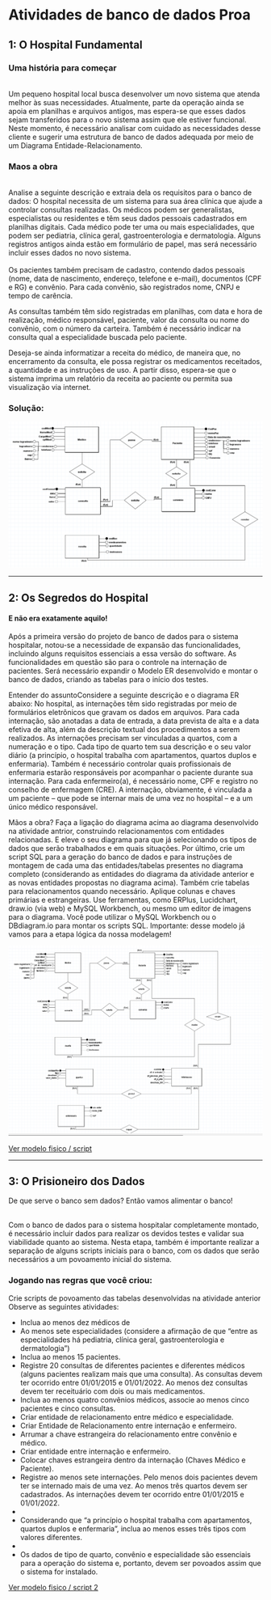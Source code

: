  <h1>Atividades de banco de dados Proa</h1>


<h2> 1: O Hospital Fundamental</h2>

<p>
         <h3>Uma história para começar</h3> <br>
     Um pequeno hospital local busca desenvolver um novo sistema que atenda melhor às suas necessidades. Atualmente, parte da operação ainda se apoia em planilhas e          arquivos antigos, mas espera-se que esses dados sejam transferidos para o novo sistema assim que ele estiver funcional. Neste momento, é necessário analisar com          cuidado as necessidades desse cliente e sugerir uma estrutura de banco de dados adequada por meio de um Diagrama Entidade-Relacionamento.  
</p>

<p>
       <h3>Maos a obra</h3> <br>
       Analise a seguinte descrição e extraia dela os requisitos para o banco de dados:
       O hospital necessita de um sistema para sua área clínica que ajude a controlar consultas realizadas. Os médicos podem ser generalistas, especialistas ou        residentes e têm seus dados pessoais cadastrados em planilhas digitais. Cada médico pode ter uma ou mais especialidades, que podem ser pediatria, clínica geral, gastroenterologia e dermatologia. Alguns registros antigos ainda estão em formulário de papel, mas será necessário incluir esses dados no novo sistema. <br><br>
       Os pacientes também precisam de cadastro, contendo dados pessoais (nome, data de nascimento, endereço, telefone e e-mail), documentos (CPF e RG) e convênio. Para cada convênio, são registrados nome, CNPJ e tempo de carência.

As consultas também têm sido registradas em planilhas, com data e hora de realização, médico responsável, paciente, valor da consulta ou nome do convênio, com o número da carteira. Também é necessário indicar na consulta qual a especialidade buscada pelo paciente.

Deseja-se ainda informatizar a receita do médico, de maneira que, no encerramento da consulta, ele possa registrar os medicamentos receitados, a quantidade e as instruções de uso. A partir disso, espera-se que o sistema imprima um relatório da receita ao paciente ou permita sua visualização via internet.
</p>

<h3>Solução:</h3>

<img src="arquivos/hospital_1.png">
                                               <hr>
                                               
 <h2>2: Os Segredos do Hospital</h2>
 
 <h4>E não era exatamente aquilo! </h4>
 
 <p>
     Após a primeira versão do projeto de banco de dados para o sistema hospitalar, notou-se a necessidade de expansão das funcionalidades, incluindo alguns requisitos essenciais a essa versão do software. As funcionalidades em questão são para o controle na internação de pacientes. Será necessário expandir o Modelo ER desenvolvido e montar o banco de dados, criando as tabelas para o início dos testes.
</p>

<p>
Entender do assuntoConsidere a seguinte descrição e o diagrama ER abaixo:
No hospital, as internações têm sido registradas por meio de formulários eletrônicos que gravam os dados em arquivos. 
Para cada internação, são anotadas a data de entrada, a data prevista de alta e a data efetiva de alta, além da descrição textual dos procedimentos a serem realizados. 
As internações precisam ser vinculadas a quartos, com a numeração e o tipo. 
Cada tipo de quarto tem sua descrição e o seu valor diário (a princípio, o hospital trabalha com apartamentos, quartos duplos e enfermaria).
Também é necessário controlar quais profissionais de enfermaria estarão responsáveis por acompanhar o paciente durante sua internação. Para cada enfermeiro(a), é necessário nome, CPF e registro no conselho de enfermagem (CRE).
A internação, obviamente, é vinculada a um paciente – que pode se internar mais de uma vez no hospital – e a um único médico responsável.
</p>

<p>
   Mãos a obra?
Faça a ligação do diagrama acima ao diagrama desenvolvido na atividade antrior, construindo relacionamentos com entidades relacionadas. E eleve o seu diagrama para que já selecionando os tipos de dados que serão trabalhados e em quais situações. 
Por último, crie um script SQL para a geração do banco de dados e para instruções de montagem de cada uma das entidades/tabelas presentes no diagrama completo (considerando as entidades do diagrama da atividade anterior e as novas entidades propostas no diagrama acima). Também crie tabelas para relacionamentos quando necessário. Aplique colunas e chaves primárias e estrangeiras.
Use ferramentas, como ERPlus, Lucidchart, draw.io (via web) e MySQL Workbench, ou mesmo um editor de imagens para o diagrama.  Você pode utilizar o MySQL Workbench ou o DBdiagram.io para montar os scripts SQL.
Importante: desse modelo já vamos para a etapa lógica da nossa modelagem!
</p>

 <img src='arquivos/hospital02.png'>

<a href="https://github.com/GuiDEV1/Banco_de_dados_Mer_Proa/blob/main/scripts/Hospital.sql">Ver modelo fisico / script</a>

 <hr>
 
   <h2>3: O Prisioneiro dos Dados </h2
   
   <h4>De que serve o banco sem dados?</h4> 
   <span>Então vamos alimentar o banco! </span> <br><br>
   
   
   <p>
       Com o banco de dados para o sistema hospitalar completamente montado, é necessário incluir dados para realizar os devidos testes e validar sua viabilidade              quanto ao sistema. Nesta etapa, também é importante realizar a separação de alguns scripts iniciais para o banco, com os dados que serão necessários a um              povoamento inicial do sistema.
   </p>
   
   
   
   <p>
       <h3>Jogando nas regras que você criou:</h3> 
       Crie scripts de povoamento das tabelas desenvolvidas na atividade anterior
       Observe as seguintes atividades: 
   </p>
   
   <ul>
       <li>Inclua ao menos dez médicos de </li>
       <li>Ao menos sete especialidades (considere a afirmação de que “entre as <br> especialidades há pediatria, clínica geral, gastroenterologia e dermatologia”)            </li>
       <li>Inclua ao menos 15 pacientes.</li>
       <li>
             Registre 20 consultas de diferentes pacientes e diferentes médicos (alguns pacientes realizam mais que uma consulta). As consultas devem ter ocorrido                  entre 01/01/2015 e 01/01/2022. Ao menos dez consultas devem ter receituário com dois ou mais medicamentos.
       </li>
       <li>Inclua ao menos quatro convênios médicos, associe ao menos cinco pacientes e cinco consultas.</li>
       <li>Criar entidade de relacionamento entre médico e especialidade. </li>
       <li>Criar Entidade de Relacionamento entre internação e enfermeiro. </li>
       <li>Arrumar a chave estrangeira do relacionamento entre convênio e médico.</li>
       <li>Criar entidade entre internação e enfermeiro.</li>
       <li>Colocar chaves estrangeira dentro da internação (Chaves Médico e Paciente).</li>
       <li>
           Registre ao menos sete internações. Pelo menos dois pacientes devem ter se internado mais de uma vez. Ao menos três quartos devem ser cadastrados. As                  internações devem ter ocorrido entre 01/01/2015 e 01/01/2022.
       <li>
       <li>
           Considerando que “a princípio o hospital trabalha com apartamentos, quartos duplos e enfermaria”, inclua ao menos esses três tipos com valores diferentes.
       <li>
       <liInclua dados de dez profissionais de enfermaria. Associe cada internação a ao menos dois enfermeiros.<li>
       <li>
           Os dados de tipo de quarto, convênio e especialidade são essenciais para a operação do sistema e, portanto, devem ser povoados 
           assim que o sistema for instalado.             
       </li>
   </ul>
   
   
   <a href = 'https://github.com/GuiDEV1/Banco_de_dados_Mer_Proa/blob/main/scripts/hospitalScript2.sql'>Ver modelo fisico / script 2</a>
   
   
   
   
 
 
